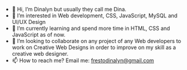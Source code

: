 - 👋 Hi, I’m Dinalyn but usually they call me Dina.
- 👀 I’m interested in Web development, CSS, JavaScript, MySQL and UI/UX Design
- 🌱 I’m currently learning and spend more time in HTML, CSS and JavaScript as of now. 
- 💞️ I’m looking to collaborate on any project of any Web developers to work on Creative Web Designs in order to improve on my skill as a creative web designer.
- 📫 How to reach me? Email me: frestodinalyn@gmail.com

<!---
frestodina/frestodina is a ✨ special ✨ repository because its `README.md` (this file) appears on your GitHub profile.
You can click the Preview link to take a look at your changes.
--->
